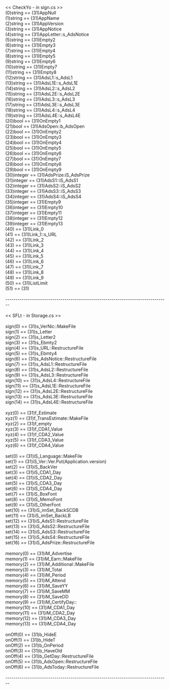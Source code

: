 << CheckYo - in sign.cs >>
<br>(0)string == (31)AppNull
<br>(1)string == (31)AppName
<br>(2)string == (31)AppVersion
<br>(3)string == (31)AppNotice
<br>(4)string == (31)AppLetter::s_AdsNotice
<br>(5)string == (31)Empty2
<br>(6)string == (31)Empty3
<br>(7)string == (31)Empty4
<br>(8)string == (31)Empty5
<br>(9)string == (31)Empty6
<br>(10)string == (31)Empty7
<br>(11)string == (31)Empty8
<br>(12)string == (31)AdsL1::s_AdsL1
<br>(13)string == (31)AdsL1E::s_AdsL1E
<br>(14)string == (31)AdsL2::s_AdsL2
<br>(15)string == (31)AdsL2E::s_AdsL2E
<br>(16)string == (31)AdsL3::s_AdsL3
<br>(17)string == (31)AdsL3E::s_AdsL3E
<br>(18)string == (31)AdsL4::s_AdsL4
<br>(19)string == (31)AdsL4E::s_AdsL4E
<br>(20)bool == (31)OnEmpty1
<br>(21)bool == (31)AdsOpen::b_AdsOpen
<br>(22)bool == (31)OnEmpty2
<br>(23)bool == (31)OnEmpty3
<br>(24)bool == (31)OnEmpty4
<br>(25)bool == (31)OnEmpty5
<br>(26)bool == (31)OnEmpty6
<br>(27)bool == (31)OnEmpty7
<br>(28)bool == (31)OnEmpty8
<br>(29)bool == (31)OnEmpty9
<br>(30)integer == (31)AdsPrize:iS_AdsPrize
<br>(31)integer == (31)AdsS1::iS_AdsS1
<br>(32)integer == (31)AdsS2::iS_AdsS2
<br>(33)integer == (31)AdsS3::iS_AdsS3
<br>(34)integer == (31)AdsS4::iS_AdsS4
<br>(35)integer == (31)Empty9
<br>(36)integer == (31)Empty10
<br>(37)integer == (31)Empty11
<br>(38)integer == (31)Empty12
<br>(39)integer == (31)Empty13
<br>(40) == (31)Link_0
<br>(41) == (31)Link_1::s_URL
<br>(42) == (31)Link_2
<br>(43) == (31)Link_3
<br>(44) == (31)Link_4
<br>(45) == (31)Link_5
<br>(46) == (31)Link_6
<br>(47) == (31)Link_7
<br>(48) == (31)Link_8
<br>(49) == (31)Link_9
<br>(50) == (31)ListLimit
<br>(51) == (31) 
<br>
<br>--------------------------------------------------------------------------------
<br>
<br><< SFLt - in Storage.cs >>
<br>
<br>sign(0) == (31)s_VerNic::MakeFile
<br>sign(1) == (31)s_Letter
<br>sign(2) == (31)s_Letter2
<br>sign(3) == (31)s_Ebmty2
<br>sign(4) == (31)s_URL::RestructureFile
<br>sign(5) == (31)s_Ebmty4
<br>sign(6) == (31)s_AdsNotice::RestructureFile
<br>sign(7) == (31)s_AdsL1::RestructureFile
<br>sign(8) == (31)s_AdsL2::RestructureFile
<br>sign(9) == (31)s_AdsL3::RestructureFile
<br>sign(10) == (31)s_AdsL4::RestructureFile
<br>sign(11) == (31)s_AdsL1E::RestructureFile
<br>sign(12) == (31)s_AdsL2E::RestructureFile
<br>sign(13) == (31)s_AdsL3E::RestructureFile
<br>sign(14) == (31)s_AdsL4E::RestructureFile
<br>
<br>xyz(0) == (31)f_Estimate
<br>xyz(1) == (31)f_TransEstimate::MakeFile
<br>xyz(2) == (31)f_empty
<br>xyz(3) == (31)f_CDA1_Value
<br>xyz(4) == (31)f_CDA2_Value
<br>xyz(5) == (31)f_CDA3_Value
<br>xyz(6) == (31)f_CDA4_Value
<br>
<br>set(0) == (31)iS_Language::MakeFile
<br>set(1) == (31)iS_Ver::Ver.Put(Application.version)
<br>set(2) == (31)iS_BackVer
<br>set(3) == (31)iS_CDA1_Day
<br>set(4) == (31)iS_CDA2_Day
<br>set(5) == (31)iS_CDA3_Day
<br>set(6) == (31)iS_CDA4_Day
<br>set(7) == (31)iS_BoxFont
<br>set(8) == (31)iS_MemoFont
<br>set(9) == (31)iS_OtherFont
<br>set(10) == (31)iS_imSet_BackSCDB
<br>set(11) == (31)iS_imSet_BackLB
<br>set(12) == (31)iS_AdsS1::RestructureFile
<br>set(13) == (31)iS_AdsS2::RestructureFile
<br>set(14) == (31)iS_AdsS3::RestructureFile
<br>set(15) == (31)iS_AdsS4::RestructureFile
<br>set(16) == (31)iS_AdsPrize::RestructureFile
<br>
<br>memory(0) == (31)iM_Advertise
<br>memory(1) == (31)iM_Earn::MakeFile
<br>memory(2) == (31)iM_Additional::MakeFile
<br>memory(3) == (31)iM_Total
<br>memory(4) == (31)iM_Period
<br>memory(5) == (31)iM_Attend
<br>memory(6) == (31)iM_SaveYY
<br>memory(7) == (31)iM_SaveMM
<br>memory(8) == (31)iM_SaveDD
<br>memory(9) == (31)iM_CertifyDay::
<br>memory(10) == (31)iM_CDA1_Day
<br>memory(11) == (31)iM_CDA2_Day
<br>memory(12) == (31)iM_CDA3_Day
<br>memory(13) == (31)iM_CDA4_Day
<br>
<br>onOff(0) == (31)b_HideE
<br>onOff(1) == (31)b_HideT
<br>onOff(2) == (31)b_OnPeriod
<br>onOff(3) == (31)b_HaveOld
<br>onOff(4) == (31)b_GetDay::RestructureFile
<br>onOff(5) == (31)b_AdsOpen::RestructureFile
<br>onOff(6) == (31)b_AdsToday::RestructureFile
<br>
<br>--------------------------------------------------------------------------------
